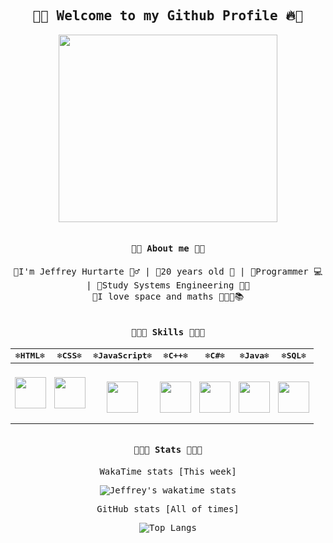 <h2 align="center"><samp>👋🔥 Welcome to my Github Profile 🔥👋 </h2>

<p align="center">

  <img src="https://media3.giphy.com/media/jTVan9YKTLacU/giphy.gif" width="350" height="300">

</p>

<img src="https://media3.giphy.com/media/jTVan9YKTLacU/giphy.gif" width="100%" height="1">

<h4 align="center"><samp> 👨‍💻 About me 👨‍💻 </h4>

<p align="center"><samp >🌟I'm Jeffrey Hurtarte 🙋‍♂️ | 🌟20 years old 🎂 | 🌟Programmer 💻 | 🌟Study Systems Engineering 👨‍💻 
    <br>🌟I love space and maths 🌌👨‍🚀📚</p>

<img src="https://media3.giphy.com/media/jTVan9YKTLacU/giphy.gif" width="100%" height="1">

<h4 align="center"><samp>👋👨‍💻 Skills 👨‍💻👋 </h4>
<div align="center"><samp >
    
  
  | ❄HTML❄ | ❄CSS❄ | ❄JavaScript❄ | ❄C++❄ | ❄C#❄ | ❄Java❄ | ❄SQL❄ |
  | -- | -- | -- | -- | -- | -- | -- |
  | <p align="center"><img src="https://upload.wikimedia.org/wikipedia/commons/6/61/HTML5_logo_and_wordmark.svg" width="50" height="50"></center> | <p align="center"><img src="https://upload.wikimedia.org/wikipedia/commons/d/d5/CSS3_logo_and_wordmark.svg" width="50" height="50"></center> | <br><p align="center"><img src="https://upload.wikimedia.org/wikipedia/commons/9/99/Unofficial_JavaScript_logo_2.svg" width="50" height="50"></center> | <br><p align="center"><img src="https://upload.wikimedia.org/wikipedia/commons/1/18/ISO_C%2B%2B_Logo.svg" width="50" height="50"></center> | <br><p align="center"><img src="https://upload.wikimedia.org/wikipedia/commons/0/0d/C_Sharp_wordmark.svg" width="50" height="50"></center> | <br><p align="center"><img src="https://www.flaticon.es/icono-gratis/java_226777.png" width="50" height="50"></center> | <br><p align="center"><img src="https://www.freeiconspng.com/thumbs/sql-server-icon-png/sql-server-icon-png-29.png" width="50" height="50"></center> |
    
  
</div>
<img src="https://media3.giphy.com/media/jTVan9YKTLacU/giphy.gif" width="100%" height="1">

<h4 align="center"><samp>👋👨‍💻 Stats 👨‍💻👋 </h4>
<div align="center"><samp > 
  
  WakaTime stats [This week] <samp>
  
  ![Jeffrey's wakatime stats](https://github-readme-stats.vercel.app/api/wakatime/?username=jeffrey0710&layout=compact&theme=github_dark&show_icons=true)

  GitHub stats [All of times] <samp>
  
  ![Top Langs](https://github-readme-stats.vercel.app/api/top-langs/?username=jeffrey0710&layout=compact&theme=github_dark&show_icons=true)  
  
  </div>
